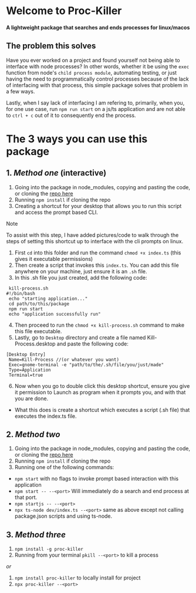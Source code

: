 # Welcome to Proc-Killer

#### **A lightweight package that searches and ends processes for linux/macos** 

## The problem this solves

Have you ever worked on a project and found yourself not being able to interface with node processes? In other words, whether it be using the `exec` function from node's `child process module`, automating testing, or just having the need to programmatically control processes because of the lack of interfacing with that process, this simple package solves that problem in a few ways.

Lastly, when I say lack of interfacing I am refering to, primarily, when you, for one use case, run `npm run start` on a js/ts application and are not able to `ctrl + c` out of it to consequently end the process.  

# The 3 ways you can use this package 

## 1. ***Method one*** (interactive)

1. Going into the package in node_modules, copying and pasting the code, or cloning the [repo here](https://github.com/JL1172/proc-killer)
2. Running `npm install` if cloning the repo
2. Creating a shortcut for your desktop that allows you to run this script and access the prompt based CLI.
> [!NOTE]
> To assist with this step, I have added pictures/code to walk through the steps of setting this shortcut up to interface with the cli prompts on linux.
   1. First `cd` into this folder and run the command `chmod +x index.ts` (this gives it executable permissions)
   2. Then create a script that invokes this `index.ts`. You can add this file anywhere on your machine, just ensure it is an `.sh` file.
   3. In this .sh file you just created, add the following code:
   ```
    kill-process.sh
   #!/bin/bash
    echo "starting application..."
    cd path/to/this/package
    npm run start
    echo "application successfully run"
   ```
   4. Then proceed to run the `chmod +x kill-process.sh` command to make this file executable.
   5. Lastly, go to `Desktop` directory and create a file named Kill-Process.desktop and paste the following code:
   ```
   [Desktop Entry]
    Name=Kill-Process //(or whatever you want)
    Exec=gnome-terminal -e "path/to/the/.sh/file/you/just/made"
    Type=Application
    Terminal=true
   ```
   6. Now when you go to double click this desktop shortcut, ensure you give it permission to Launch as program when it prompts you, and with that you are done.

* What this does is create a shortcut which executes a script (.sh file) that executes the index.ts file.

## 2. ***Method two***

1. Going into the package in node_modules, copying and pasting the code, or cloning the [repo here](https://github.com/JL1172/proc-killer)
2. Running `npm install` if cloning the repo
3. Running one of the following commands:
  - `npm start` with no flags to invoke prompt based interaction with this application
  - `npm start -- --<port>` Will immediately do a search and end process at that port.
  - `npm startjs -- --<port>`
  - `npx ts-node dev/index.ts --<port>` same as above except not calling package.json scripts and using ts-node.

## 3. ***Method three***

1. `npm install -g proc-killer`
2. Running from your terminal `pkill --<port>` to kill a process 

*or* 

1. `npm install proc-killer` to locally install for project
2. `npx proc-killer --<port>`  
